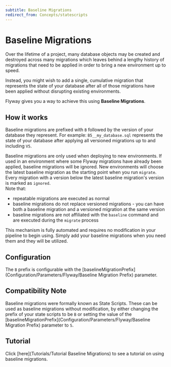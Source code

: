 ```yaml
---
subtitle: Baseline Migrations
redirect_from: Concepts/statescripts
---
```

# Baseline Migrations

Over the lifetime of a project, many database objects may be created and destroyed across many migrations which leaves behind a lengthy history of migrations that need to be applied in order to bring a new environment up to speed.

Instead, you might wish to add a single, cumulative migration that represents the state of your database after all of those migrations have been applied without disrupting existing environments.

Flyway gives you a way to achieve this using **Baseline Migrations**.

## How it works

Baseline migrations are prefixed with `B` followed by the version of your database they represent. For example: `B5__my_database.sql` represents the state of your database after applying all versioned migrations up to and including `V5`.

Baseline migrations are only used when deploying to new environments. If used in an environment where some Flyway migrations have already been applied, baseline migrations will be ignored. New environments will choose the latest baseline migration as the starting point when you run `migrate`. Every migration with a version below the latest baseline migration's version is marked as `ignored`. <br/>
Note that:
- repeatable migrations are executed as normal
- baseline migrations do not replace versioned migrations - you can have both a baseline migration and a versioned migration at the same version
- baseline migrations are not affiliated with the `baseline` command and are executed during the `migrate` process

This mechanism is fully automated and requires no modification in your pipeline to begin using. Simply add your baseline migrations when you need them and they will be utilized.

## Configuration

The `B` prefix is configurable with the [baselineMigrationPrefix](Configuration/Parameters/Flyway/Baseline Migration Prefix) parameter.

## Compatibility Note

Baseline migrations were formally known as State Scripts. These can be used as baseline migrations without modification, by either changing the prefix of your state scripts to be `B` or setting the value of the [baselineMigrationPrefix](Configuration/Parameters/Flyway/Baseline Migration Prefix) parameter to `S`.

## Tutorial

Click [here](Tutorials/Tutorial Baseline Migrations) to see a tutorial on using baseline migrations.
